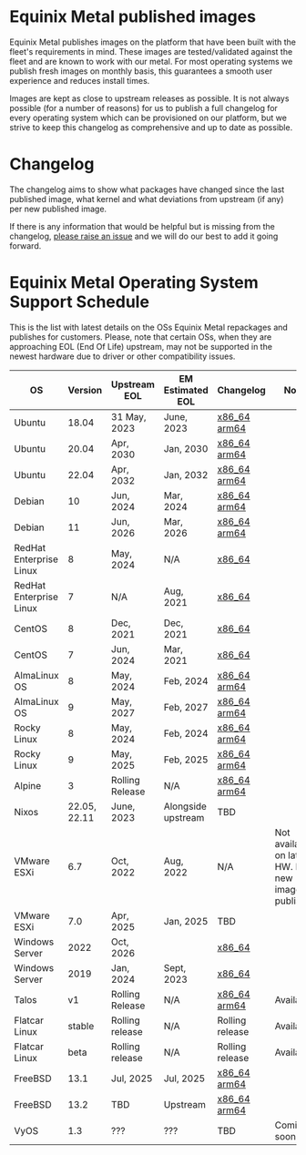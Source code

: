 # Equinix Metal published images

Equinix Metal publishes images on the platform that have been built with the fleet's requirements in mind. These images are tested/validated against the fleet and are known to work with our metal. For most operating systems we publish fresh images on monthly basis, this guarantees a smooth user experience and reduces install times.

Images are kept as close to upstream releases as possible. It is not always possible (for a number of reasons) for us to publish a full changelog for every operating system which can be provisioned on our platform, but we strive to keep this changelog as comprehensive and up to date as possible.

# Changelog

The changelog aims to show what packages have changed since the last published image, what kernel and what deviations from upstream (if any) per new published image.

If there is any information that would be helpful but is missing from the changelog, [please raise an issue](https://github.com/equinixmetal-images/changelog/issues/new) and we will do our best to add it going forward.

# Equinix Metal Operating System Support Schedule

This is the list with latest details on the OSs Equinix Metal repackages and publishes for customers. Please, note that certain OSs, when they are approaching EOL (End Of Life) upstream, may not be supported in the newest hardware due to driver or other compatibility issues.

| OS                      | Version | Upstream EOL  | EM Estimated EOL |  Changelog                      | Notes |
| ---                     | ---   | ---             | ---        | ---                                                           | --- |
| Ubuntu                  | 18.04 | 31 May, 2023    | June, 2023  | [x86_64](ubuntu/x86_64/18_04.md) [arm64](ubuntu/aarch64/18_04.md) | |
| Ubuntu                  | 20.04 | Apr, 2030       | Jan, 2030  | [x86_64](ubuntu/x86_64/20_04.md) [arm64](ubuntu/aarch64/20_04.md) | |
| Ubuntu                  | 22.04 | Apr, 2032       | Jan, 2032  | [x86_64](ubuntu/x86_64/22_04.md) [arm64](ubuntu/aarch64/22_04.md) | |
| Debian                  | 10    | Jun, 2024       | Mar, 2024  | [x86_64](debian/x86_64/10.md) [arm64](debian/aarch64/10.md)       | |
| Debian                  | 11    | Jun, 2026       | Mar, 2026  | [x86_64](debian/x86_64/11.md) [arm64](debian/aarch64/11.md)       | |
| RedHat Enterprise Linux | 8     | May, 2024       | N/A        | [x86_64](rhel/x86_64/8.md)                                        | |
| RedHat Enterprise Linux | 7     | N/A             | Aug, 2021  | [x86_64](rhel/x86_64/7.md)                                        | |
| CentOS                  | 8     | Dec, 2021       | Dec, 2021  | [x86_64](centos/x86_64/8.md)                                      | |
| CentOS                  | 7     | Jun, 2024       | Mar, 2021  | [x86_64](centos/x86_64/7.md)                                      | |
| AlmaLinux OS            | 8     | May, 2024       | Feb, 2024  | [x86_64](alma/x86_64/8.md) [arm64](alma/aarch64/8.md)             | |
| AlmaLinux OS            | 9     | May, 2027       | Feb, 2027  | [x86_64](alma/x86_64/9.md) [arm64](alma/aarch64/9.md)             | |
| Rocky Linux             | 8     | May, 2024       | Feb, 2024  | [x86_64](rocky/x86_64/8.md) [arm64](rocky/aarch64/8.md)           | |
| Rocky Linux             | 9     | May, 2025       | Feb, 2025  | [x86_64](rocky/x86_64/9.md) [arm64](rocky/aarch64/9.md)           | |
| Alpine                  | 3     | Rolling Release | N/A        | [x86_64](alpine/x86_64/3.md) [arm64](alpine/aarch64/3.md)         | |
| Nixos                   | 22.05, 22.11 | June, 2023 | Alongside upstream      | TBD                                                | |
| VMware ESXi             | 6.7   | Oct, 2022       | Aug, 2022  | N/A          | Not available on latest HW. No new images published. |
| VMware ESXi             | 7.0   | Apr, 2025       | Jan, 2025  | TBD                                                               | |
| Windows Server          | 2022  | Oct, 2026       |            | [x86_64](windows/x86_64/2022.md)                                  | |
| Windows Server          | 2019  | Jan, 2024       | Sept, 2023 | [x86_64](windows/x86_64/2019.md)                                  | |
| Talos                   | v1    | Rolling Release | N/A        | [x86_64](talos/v1.md) [arm64](talos/v1.md) | Available            | |
| Flatcar Linux           |stable | Rolling release | N/A        | Rolling release                       | Available                 | |
| Flatcar Linux           |beta   | Rolling release | N/A        | Rolling release                       | Available                 | |
| FreeBSD                 | 13.1  | Jul, 2025       | Jul, 2025  | [x86_64](freebsd/x86_64/13_1.md) [arm64](freebsd/arm64/13_1.md)   | |
| FreeBSD                 | 13.2  | TBD             | Upstream   | [x86_64](freebsd/x86_64/13_2.md) [arm64](freebsd/arm64/13_2.md)   | |
| VyOS                    | 1.3   | ???             | ???        | TBD                                   | Coming soon               | |
